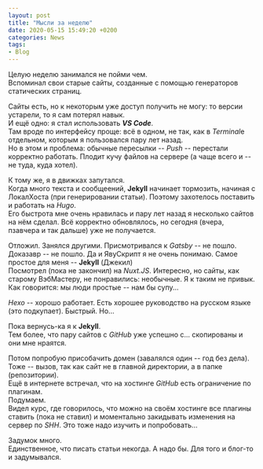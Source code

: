 ```yaml
---
layout: post  
title: "Мысли за неделю"  
date: 2020-05-15 15:49:20 +0200
categories: News
tags: 
- Blog
---
```


Целую неделю занимался не пойми чем.  
Вспоминал свои старые сайты, созданные с помощью генераторов статических страниц.  

Сайты есть, но к некоторым уже доступ получить не могу: то версии устарели, то я сам потерял навык.  
И ещё одно: я стал использовать __*VS Code*__.  
Там вроде по интерфейсу проще: всё в одном, не так, как в *Terminal*е отдельном, которым я пользовался пару лет назад.  
Но в этом и проблема: обычные пересылки -- *Push* -- перестали корректно работать. Плодит кучу файлов на сервере (а чаще всего и -- не туда, куда хотел).  
<!--more-->
К тому же, я в движках запутался.  
Когда много текста и сообщеений, **Jekyll** начинает тормозить, начиная с ЛокалХоста (при генерировании статьи). Поэтому захотелось поставить и работать на *Hugo*.  
Его быстрота мне очень нравилась и пару лет назад я несколько сайтов на нём сделал. Всё корректно обновлялось, но сегодня (вчера, пзавчера и так дальше) уже не получается.  

Отложил. Занялся другими.
Присмотривался к *Gatsby* -- не пошло.  
Доказавр -- не пошло.  Да и ЯвуСкрипт я не очень понимаю.
Самое простое для меня -- **Jekyll** (Джекил)  
Посмотрел (пока не закончил) на *Nuxt.JS*.  Интересно, но сайты, как старому ВэбМастеру, не понравились: необычные. Я к таким не привык.  
Как говорится: мы люди простые -- нам бы супу...  

*Hexo* -- хорошо работает. Есть хорошее руководство на русском языке (это подкупает). Быстрый. Но...

Пока вернусь-ка я к **Jekyll**.  
Тем более, что пару сайтов с *GitHub* уже успешно с... скопированы и они мне нраятся.

Потом попробую присобачить домен (завалялся один -- год без дела).  
Тоже -- вызов, так как сайт не в главной директории, а в папке (репозитории).  
Ещё в интернете встречал, что на хостинге *GitHub* есть ограничение по плагинам.  
Подумаем.  
Видел курс, где говорилось, что можно на своём хостинге все плагины ставить (пока не ставил) и моментально закидывать изменения на сервер по *SHH*.  Это тоже надо изучить и попробовать...  

Задумок много.  
Единственное, что писать статьи некогда. А надо бы. Для того и блог-то и задумывался.

